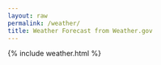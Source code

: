 ```yaml
---
layout: raw
permalink: /weather/
title: Weather Forecast from Weather.gov
---
```

{% include weather.html %}

